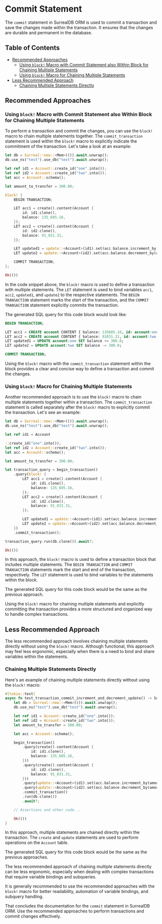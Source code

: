 # Commit Statement

The `commit` statement in SurrealDB ORM is used to commit a transaction and save
the changes made within the transaction. It ensures that the changes are durable
and permanent in the database.

## Table of Contents

- [Recommended Approaches](#recommended-approaches)
  - [Using `block!` Macro with Commit Statement also Within Block for Chaining Multiple Statements](#using-block-macro-with-commit-statement-also-within-block-for-chaining-multiple-statements)
  - [Using `block!` Macro for Chaining Multiple Statements](#using-block-macro-for-chaining-multiple-statements)
- [Less Recommended Approach](#less-recommended-approach)
  - [Chaining Multiple Statements Directly](#chaining-multiple-statements-directly)

## Recommended Approaches

### Using `block!` Macro with Commit Statement also Within Block for Chaining Multiple Statements

To perform a transaction and commit the changes, you can use the `block!` macro
to chain multiple statements together. The `commit_transaction` statement is
used within the `block!` macro to explicitly indicate the commitment of the
transaction. Let's take a look at an example:

```rust
let db = Surreal::new::<Mem>(()).await.unwrap();
db.use_ns("test").use_db("test").await.unwrap();

let ref id1 = Account::create_id("one".into());
let ref id2 = Account::create_id("two".into());
let acc = Account::schema();

let amount_to_transfer = 300.00;

block! {
    BEGIN TRANSACTION;

    LET acc1 = create().content(Account {
        id: id1.clone(),
        balance: 135_605.16,
    });
    LET acc2 = create().content(Account {
        id: id2.clone(),
        balance: 91_031.31,
    });

    LET updated1 = update::<Account>(id1).set(acc.balance.increment_by(amount_to_transfer));
    LET update2 = update::<Account>(id2).set(acc.balance.decrement_by(amount_to_transfer));

    COMMIT TRANSACTION;
};

Ok(())
```

In the code snippet above, the `block!` macro is used to define a transaction
with multiple statements. The `LET` statement is used to bind variables `acc1`,
`acc2`, `updated1`, and `update2` to the respective statements. The
`BEGIN TRANSACTION` statement marks the start of the transaction, and the
`COMMIT TRANSACTION` statement explicitly commits the transaction.

The generated SQL query for this code block would look like:

```sql
BEGIN TRANSACTION;

LET acc1 = CREATE account CONTENT { balance: 135605.16, id: account:one };
LET acc2 = CREATE account CONTENT { balance: 91031.31, id: account:two };
LET updated1 = UPDATE account:one SET balance += 300.0;
LET update2 = UPDATE account:two SET balance -= 300.0;

COMMIT TRANSACTION;
```

Using the `block!` macro with the `commit_transaction` statement within the
block provides a clear and concise way to define a transaction and commit the
changes.

### Using `block!` Macro for Chaining Multiple Statements

Another recommended approach is to use the `block!` macro to chain multiple
statements together within a transaction. The `commit_transaction` statement is
called separately after the `block!` macro to explicitly commit the transaction.
Let's see an example:

```rust
let db = Surreal::new::<Mem>(()).await.unwrap();
db.use_ns("test").use_db("test").await.unwrap();

let ref id1 = Account

::create_id("one".into());
let ref id2 = Account::create_id("two".into());
let acc = Account::schema();

let amount_to_transfer = 300.00;

let transaction_query = begin_transaction()
    .query(block! {
        LET acc1 = create().content(Account {
            id: id1.clone(),
            balance: 135_605.16,
        });
        LET acc2 = create().content(Account {
            id: id2.clone(),
            balance: 91_031.31,
        });

        LET updated1 = update::<Account>(id1).set(acc.balance.increment_by(amount_to_transfer));
        LET update2 = update::<Account>(id2).set(acc.balance.decrement_by(amount_to_transfer));
    })
    .commit_transaction();

transaction_query.run(db.clone()).await?;

Ok(())
```

In this approach, the `block!` macro is used to define a transaction block that
includes multiple statements. The `BEGIN TRANSACTION` and `COMMIT TRANSACTION`
statements mark the start and end of the transaction, respectively. The `LET`
statement is used to bind variables to the statements within the block.

The generated SQL query for this code block would be the same as the previous
approach.

Using the `block!` macro for chaining multiple statements and explicitly
committing the transaction provides a more structured and organized way to
handle complex transactions.

## Less Recommended Approach

The less recommended approach involves chaining multiple statements directly
without using the `block!` macro. Although functional, this approach may feel
less ergonomic, especially when there is a need to bind and share variables
within the statements.

### Chaining Multiple Statements Directly

Here's an example of chaining multiple statements directly without using the
`block!` macro:

```rust
#[tokio::test]
async fn test_transaction_commit_increment_and_decrement_update() -> SurrealOrmResult<()> {
    let db = Surreal::new::<Mem>(()).await.unwrap();
    db.use_ns("test").use_db("test").await.unwrap();

    let ref id1 = Account::create_id("one".into());
    let ref id2 = Account::create_id("two".into());
    let amount_to_transfer = 300.00;

    let acc = Account::schema();

    begin_transaction()
        .query(create().content(Account {
            id: id1.clone(),
            balance: 135_605.16,
        }))
        .query(create().content(Account {
            id: id2.clone(),
            balance: 91_031.31,
        }))
        .query(update::<Account>(id1).set(acc.balance.increment_by(amount_to_transfer)))
        .query(update::<Account>(id2).set(acc.balance.decrement_by(amount_to_transfer)))
        .commit_transaction()
        .run(db.clone())
        .await?;

    // Assertions and other code...

    Ok(())
}
```

In this approach, multiple statements are chained directly within the
transaction. The `create` and `update` statements are used to perform operations
on the `Account` table.

The generated SQL query for this code block would be the same as the previous
approaches.

The less recommended approach of chaining multiple statements directly can be
less ergonomic, especially when dealing with complex transactions that require
variable bindings and subqueries.

It is generally recommended to use the recommended approaches with the `block!`
macro for better readability, automation of variable bindings, and subquery
handling.

That concludes the documentation for the `commit` statement in SurrealDB ORM.
Use the recommended approaches to perform transactions and commit changes
effectively.
